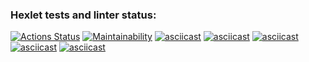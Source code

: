 ### Hexlet tests and linter status:
[![Actions Status](https://github.com/demboffskiy/frontend-project-44/actions/workflows/hexlet-check.yml/badge.svg)](https://github.com/demboffskiy/frontend-project-44/actions)
[![Maintainability](https://api.codeclimate.com/v1/badges/41cfdeb2ff0cdc0aa4ce/maintainability)](https://codeclimate.com/github/demboffskiy/frontend-project-44.1/maintainability)
[![asciicast](https://asciinema.org/a/zC9BF2DKyuGqwu96xX7teeyBq.svg)](https://asciinema.org/a/zC9BF2DKyuGqwu96xX7teeyBq)
[![asciicast](https://asciinema.org/a/R5Kvj6KblWi4KBBAd5opguj4W.svg)](https://asciinema.org/a/R5Kvj6KblWi4KBBAd5opguj4W)
[![asciicast](https://asciinema.org/a/mXZiH4grNa0fOcDYI5Be0JeP9.svg)](https://asciinema.org/a/mXZiH4grNa0fOcDYI5Be0JeP9)
[![asciicast](https://asciinema.org/a/9gqWelaNKCOjPYAE1ZYnpyPtG.svg)](https://asciinema.org/a/9gqWelaNKCOjPYAE1ZYnpyPtG)
[![asciicast](https://asciinema.org/a/z5DeX3XbxuECjNad2vr0qpS0j.svg)](https://asciinema.org/a/z5DeX3XbxuECjNad2vr0qpS0j)